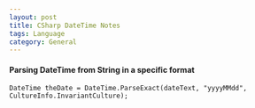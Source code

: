 ```yaml
---
layout: post
title: CSharp DateTime Notes
tags: Language
category: General
---
```


#### Parsing DateTime from String in a specific format ####

~~~
DateTime theDate = DateTime.ParseExact(dateText, "yyyyMMdd", CultureInfo.InvariantCulture);
~~~
